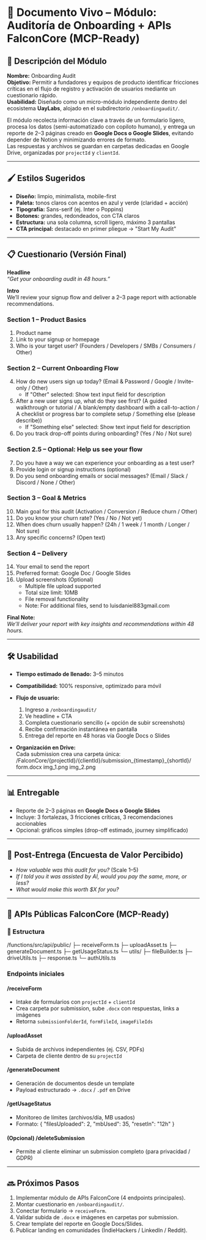 
# 📌 Documento Vivo – Módulo: Auditoría de Onboarding + APIs FalconCore (MCP-Ready)

## 🎯 Descripción del Módulo

**Nombre:** Onboarding Audit  
**Objetivo:** Permitir a fundadores y equipos de producto identificar fricciones críticas en el flujo de registro y activación de usuarios mediante un cuestionario rápido.  
**Usabilidad:** Diseñado como un micro-módulo independiente dentro del ecosistema **UayLabs**, alojado en el subdirectorio `/onboardingaudit/`.

El módulo recolecta información clave a través de un formulario ligero, procesa los datos (semi-automatizado con copiloto humano), y entrega un reporte de 2–3 páginas creado en **Google Docs o Google Slides**, evitando depender de Notion y minimizando errores de formato.  
Las respuestas y archivos se guardan en carpetas dedicadas en Google Drive, organizadas por `projectId` y `clientId`.

---

## 🖌️ Estilos Sugeridos

- **Diseño:** limpio, minimalista, mobile-first  
- **Paleta:** tonos claros con acentos en azul y verde (claridad + acción)  
- **Tipografía:** Sans-serif (ej. Inter o Poppins)  
- **Botones:** grandes, redondeados, con CTA claros  
- **Estructura:** una sola columna, scroll ligero, máximo 3 pantallas  
- **CTA principal:** destacado en primer pliegue → "Start My Audit"  

---

## 📋 Cuestionario (Versión Final)

**Headline**  
*“Get your onboarding audit in 48 hours.”*

**Intro**  
We’ll review your signup flow and deliver a 2–3 page report with actionable recommendations.

### Section 1 – Product Basics
1. Product name  
2. Link to your signup or homepage  
3. Who is your target user? (Founders / Developers / SMBs / Consumers / Other)

### Section 2 – Current Onboarding Flow
4. How do new users sign up today? (Email & Password / Google / Invite-only / Other)  
   - If "Other" selected: Show text input field for description
5. After a new user signs up, what do they see first? (A guided walkthrough or tutorial / A blank/empty dashboard with a call-to-action / A checklist or progress bar to complete setup / Something else (please describe))  
   - If "Something else" selected: Show text input field for description
6. Do you track drop-off points during onboarding? (Yes / No / Not sure)

### Section 2.5 – Optional: Help us see your flow
7. Do you have a way we can experience your onboarding as a test user?  
8. Provide login or signup instructions (optional)  
9. Do you send onboarding emails or social messages? (Email / Slack / Discord / None / Other)

### Section 3 – Goal & Metrics
10. Main goal for this audit (Activation / Conversion / Reduce churn / Other)  
11. Do you know your churn rate? (Yes / No / Not yet)  
12. When does churn usually happen? (24h / 1 week / 1 month / Longer / Not sure)  
13. Any specific concerns? (Open text)

### Section 4 – Delivery
14. Your email to send the report  
15. Preferred format: Google Doc / Google Slides
16. Upload screenshots (Optional)
    - Multiple file upload supported
    - Total size limit: 10MB
    - File removal functionality
    - Note: For additional files, send to luisdaniel883gmail.com

**Final Note:**  
*We’ll deliver your report with key insights and recommendations within 48 hours.*

---

## 🛠️ Usabilidad

- **Tiempo estimado de llenado:** 3–5 minutos  
- **Compatibilidad:** 100% responsive, optimizado para móvil  
- **Flujo de usuario:**
  1. Ingreso a `/onboardingaudit/`  
  2. Ve headline + CTA  
  3. Completa cuestionario sencillo (+ opción de subir screenshots)  
  4. Recibe confirmación instantánea en pantalla  
  5. Entrega del reporte en 48 horas vía Google Docs o Slides

- **Organización en Drive:**  
  Cada submission crea una carpeta única:  
  /FalconCore/{projectId}/{clientId}/submission_{timestamp}_{shortId}/
      form.docx
      img_1.png
      img_2.png

---

## 📊 Entregable

- Reporte de 2–3 páginas en **Google Docs o Google Slides**  
- Incluye: 3 fortalezas, 3 fricciones críticas, 3 recomendaciones accionables  
- Opcional: gráficos simples (drop-off estimado, journey simplificado)

---

## 🧩 Post-Entrega (Encuesta de Valor Percibido)

- *How valuable was this audit for you?* (Scale 1–5)  
- *If I told you it was assisted by AI, would you pay the same, more, or less?*  
- *What would make this worth $X for you?*  

---

## 🔌 APIs Públicas FalconCore (MCP-Ready)

### 📁 Estructura
/functions/src/api/public/
   ├─ receiveForm.ts
   ├─ uploadAsset.ts
   ├─ generateDocument.ts
   ├─ getUsageStatus.ts
   └─ utils/
       ├─ fileBuilder.ts
       ├─ driveUtils.ts
       ├─ response.ts
       └─ authUtils.ts

### Endpoints iniciales

#### /receiveForm
- Intake de formularios con `projectId` + `clientId`
- Crea carpeta por submission, sube `.docx` con respuestas, links a imágenes
- Retorna `submissionFolderId`, `formFileId`, `imageFileIds`

#### /uploadAsset
- Subida de archivos independientes (ej. CSV, PDFs)
- Carpeta de cliente dentro de su `projectId`

#### /generateDocument
- Generación de documentos desde un template
- Payload estructurado → `.docx` / `.pdf` en Drive

#### /getUsageStatus
- Monitoreo de límites (archivos/día, MB usados)
- Formato: { "filesUploaded": 2, "mbUsed": 35, "resetIn": "12h" }

#### (Opcional) /deleteSubmission
- Permite al cliente eliminar un submission completo (para privacidad / GDPR)

---

## 🔜 Próximos Pasos

1. Implementar módulo de APIs FalconCore (4 endpoints principales).  
2. Montar cuestionario en `/onboardingaudit/`.  
3. Conectar formulario → `receiveForm`.  
4. Validar subida de `.docx` e imágenes en carpetas por submission.  
5. Crear template del reporte en Google Docs/Slides.  
6. Publicar landing en comunidades (IndieHackers / LinkedIn / Reddit).
